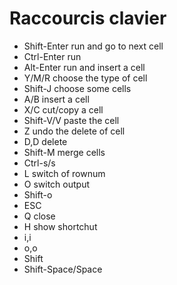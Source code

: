 # Raccourcis clavier
* Shift-Enter   run and go to next cell
* Ctrl-Enter    run
* Alt-Enter     run and insert a cell
* Y/M/R         choose the type of cell
* Shift-J       choose some cells
* A/B           insert a cell
* X/C           cut/copy a cell
* Shift-V/V     paste the cell
* Z             undo the delete of cell
* D,D           delete
* Shift-M       merge cells
* Ctrl-s/s
* L             switch of rownum
* O             switch output
* Shift-o
* ESC
* Q             close
* H             show shortchut
* i,i
* o,o
* Shift
* Shift-Space/Space